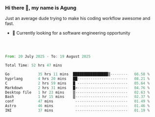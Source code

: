 ### Hi there 👋, my name is Agung
Just an average dude trying to make his coding workflow awesome and fast.

<!--
**agungfir98/agungfir98** is a ✨ _special_ ✨ repository because its `README.md` (this file) appears on your GitHub profile.
-->

- 🔭 Currently looking for a software engineering opportunity
<br/>
<br/>
<!--START_SECTION:waka-->

```rust
From: 20 July 2025 - To: 19 August 2025

Total Time: 52 hrs 47 mins

Go             35 hrs 11 mins  ████████████████▒--------   66.58 %
hyprlang       4 hrs 20 mins   ██-----------------------   08.21 %
C              2 hrs 59 mins   █ -----------------------   05.64 %
Markdown       2 hrs 31 mins   █>-----------------------   04.76 %
Desktop file   1 hr 23 mins    ▒------------------------   02.63 %
Bash           1 hr 15 mins    ▒------------------------   02.37 %
conf           47 mins          ------------------------   01.49 %
Astro          46 mins          ------------------------   01.46 %
INI            37 mins          ------------------------   01.19 %
```

<!--END_SECTION:waka-->
